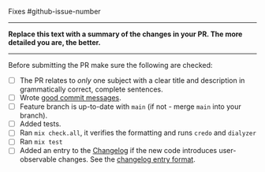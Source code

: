 Fixes #github-issue-number

-----------------

**Replace this text with a summary of the changes in your PR. The more detailed you are, the better.**

-----------------

Before submitting the PR make sure the following are checked:

* [ ] The PR relates to *only* one subject with a clear title and description in grammatically correct, complete sentences.
* [ ] Wrote [good commit messages](https://chris.beams.io/posts/git-commit/).
* [ ] Feature branch is up-to-date with `main` (if not - merge `main` into your branch).
* [ ] Added tests.
* [ ] Ran `mix check.all`, it verifies the formatting and runs `credo` and `dialyzer`
* [ ] Ran `mix test`
* [ ] Added an entry to the [Changelog](https://github.com/alexandra-wolf/gazet/blob/main/CHANGELOG.md) if the new code introduces user-observable changes. See the [changelog entry format](https://github.com/alexandra-wolf/gazet/blob/main/CONTRIBUTING.md#changelog-entry-format).
